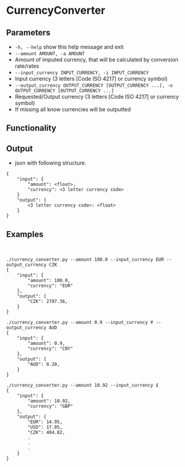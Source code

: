 # CurrencyConverter

## Parameters
 - `-h, --help` show this help message and exit
 - `--amount AMOUNT, -a AMOUNT`
  - Amount of imputed currency, that will be calculated by conversion rate/rates
 - `--input_currency INPUT_CURRENCY, -i INPUT_CURRENCY`
  - Input currency (3 letters [Code ISO 4217] or currency
  symbol)
 - `--output_currency OUTPUT_CURRENCY [OUTPUT_CURRENCY ...], -o OUTPUT_CURRENCY [OUTPUT_CURRENCY ...]`
  - Requested/Output currency (3 letters [Code ISO 4217] or currency symbol)
  - If missing all know currencies will be outputted

## Functionality

## Output
- json with following structure.
```
{
    "input": { 
        "amount": <float>,
        "currency": <3 letter currency code>
    }
    "output": {
        <3 letter currency code>: <float>
    }
}
```
## Examples
​
```
./currency_converter.py --amount 100.0 --input_currency EUR --output_currency CZK
{   
    "input": {
        "amount": 100.0,
        "currency": "EUR"
    },
    "output": {
        "CZK": 2707.36, 
    }
}
```

```
./currency_converter.py --amount 0.9 --input_currency ¥ --output_currency AUD
{   
    "input": {
        "amount": 0.9,
        "currency": "CNY"
    },
    "output": {
        "AUD": 0.20, 
    }
}
```

```
./currency_converter.py --amount 10.92 --input_currency £ 
{
    "input": {
        "amount": 10.92,
        "currency": "GBP"
    },
    "output": {
        "EUR": 14.95,
        "USD": 17.05,
        "CZK": 404.82,
        .
        .
        .
    }
}
```

